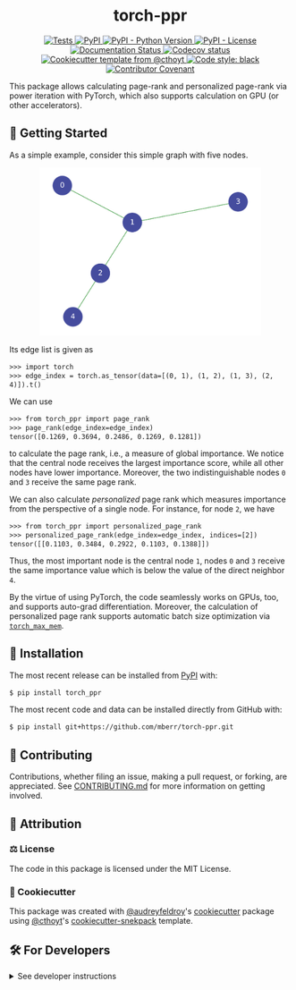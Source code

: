 <!--
<p align="center">
  <img src="https://github.com/mberr/torch-ppr/raw/main/docs/source/logo.png" height="150">
</p>
-->

<h1 align="center">
  torch-ppr
</h1>

<p align="center">
    <a href="https://github.com/mberr/torch-ppr/actions?query=workflow%3ATests">
        <img alt="Tests" src="https://github.com/mberr/torch-ppr/workflows/Tests/badge.svg" />
    </a>
    <a href="https://pypi.org/project/torch_ppr">
        <img alt="PyPI" src="https://img.shields.io/pypi/v/torch_ppr" />
    </a>
    <a href="https://pypi.org/project/torch_ppr">
        <img alt="PyPI - Python Version" src="https://img.shields.io/pypi/pyversions/torch_ppr" />
    </a>
    <a href="https://github.com/mberr/torch-ppr/blob/main/LICENSE">
        <img alt="PyPI - License" src="https://img.shields.io/pypi/l/torch_ppr" />
    </a>
    <a href='https://torch_ppr.readthedocs.io/en/latest/?badge=latest'>
        <img src='https://readthedocs.org/projects/torch_ppr/badge/?version=latest' alt='Documentation Status' />
    </a>
    <a href="https://codecov.io/gh/mberr/torch-ppr/branch/main">
        <img src="https://codecov.io/gh/mberr/torch-ppr/branch/main/graph/badge.svg" alt="Codecov status" />
    </a>  
    <a href="https://github.com/cthoyt/cookiecutter-python-package">
        <img alt="Cookiecutter template from @cthoyt" src="https://img.shields.io/badge/Cookiecutter-snekpack-blue" /> 
    </a>
    <a href='https://github.com/psf/black'>
        <img src='https://img.shields.io/badge/code%20style-black-000000.svg' alt='Code style: black' />
    </a>
    <a href="https://github.com/mberr/torch-ppr/blob/main/.github/CODE_OF_CONDUCT.md">
        <img src="https://img.shields.io/badge/Contributor%20Covenant-2.1-4baaaa.svg" alt="Contributor Covenant"/>
    </a>
</p>

This package allows calculating page-rank and personalized page-rank via power iteration with PyTorch,
which also supports calculation on GPU (or other accelerators).

## 💪 Getting Started

As a simple example, consider this simple graph with five nodes.
<p align="center">
  <img src="docs/source/img/small_graph.svg" height="300">
</p>

Its edge list is given as
```python-console
>>> import torch
>>> edge_index = torch.as_tensor(data=[(0, 1), (1, 2), (1, 3), (2, 4)]).t()
```

We can use
```python-console
>>> from torch_ppr import page_rank
>>> page_rank(edge_index=edge_index)
tensor([0.1269, 0.3694, 0.2486, 0.1269, 0.1281])
```
to calculate the page rank, i.e., a measure of global importance.
We notice that the central node receives the largest importance score,
while all other nodes have lower importance. Moreover, the two
indistinguishable nodes `0` and `3` receive the same page rank.

We can also calculate *personalized* page rank which measures importance
from the perspective of a single node.
For instance, for node `2`, we have
```python-console
>>> from torch_ppr import personalized_page_rank
>>> personalized_page_rank(edge_index=edge_index, indices=[2])
tensor([[0.1103, 0.3484, 0.2922, 0.1103, 0.1388]])
```
Thus, the most important node is the central node `1`, nodes `0` and `3` receive
the same importance value which is below the value of the direct neighbor `4`.

By the virtue of using PyTorch, the code seamlessly works on GPUs, too, and
supports auto-grad differentiation. Moreover, the calculation of personalized
page rank supports automatic batch size optimization via
[`torch_max_mem`](https://github.com/mberr/torch-max-mem).


## 🚀 Installation

The most recent release can be installed from
[PyPI](https://pypi.org/project/torch_ppr/) with:

```bash
$ pip install torch_ppr
```

The most recent code and data can be installed directly from GitHub with:

```bash
$ pip install git+https://github.com/mberr/torch-ppr.git
```

## 👐 Contributing

Contributions, whether filing an issue, making a pull request, or forking, are appreciated. See
[CONTRIBUTING.md](https://github.com/mberr/torch-ppr/blob/master/.github/CONTRIBUTING.md) for more information on getting involved.

## 👋 Attribution

### ⚖️ License

The code in this package is licensed under the MIT License.

<!--
### 📖 Citation

Citation goes here!
-->

<!--
### 🎁 Support

This project has been supported by the following organizations (in alphabetical order):

- [Harvard Program in Therapeutic Science - Laboratory of Systems Pharmacology](https://hits.harvard.edu/the-program/laboratory-of-systems-pharmacology/)

-->

<!--
### 💰 Funding

This project has been supported by the following grants:

| Funding Body                                             | Program                                                                                                                       | Grant           |
|----------------------------------------------------------|-------------------------------------------------------------------------------------------------------------------------------|-----------------|
| DARPA                                                    | [Automating Scientific Knowledge Extraction (ASKE)](https://www.darpa.mil/program/automating-scientific-knowledge-extraction) | HR00111990009   |
-->

### 🍪 Cookiecutter

This package was created with [@audreyfeldroy](https://github.com/audreyfeldroy)'s
[cookiecutter](https://github.com/cookiecutter/cookiecutter) package using [@cthoyt](https://github.com/cthoyt)'s
[cookiecutter-snekpack](https://github.com/cthoyt/cookiecutter-snekpack) template.

## 🛠️ For Developers

<details>
  <summary>See developer instructions</summary>


The final section of the README is for if you want to get involved by making a code contribution.

### Development Installation

To install in development mode, use the following:

```bash
$ git clone git+https://github.com/mberr/torch-ppr.git
$ cd torch-ppr
$ pip install -e .
```

### 🥼 Testing

After cloning the repository and installing `tox` with `pip install tox`, the unit tests in the `tests/` folder can be
run reproducibly with:

```shell
$ tox
```

Additionally, these tests are automatically re-run with each commit in a [GitHub Action](https://github.com/mberr/torch-ppr/actions?query=workflow%3ATests).

### 📖 Building the Documentation

The documentation can be built locally using the following:

```shell
$ git clone git+https://github.com/mberr/torch-ppr.git
$ cd torch-ppr
$ tox -e docs
$ open docs/build/html/index.html
``` 

The documentation automatically installs the package as well as the `docs`
extra specified in the [`setup.cfg`](setup.cfg). `sphinx` plugins
like `texext` can be added there. Additionally, they need to be added to the
`extensions` list in [`docs/source/conf.py`](docs/source/conf.py).

### 📦 Making a Release

After installing the package in development mode and installing
`tox` with `pip install tox`, the commands for making a new release are contained within the `finish` environment
in `tox.ini`. Run the following from the shell:

```shell
$ tox -e finish
```

This script does the following:

1. Uses [Bump2Version](https://github.com/c4urself/bump2version) to switch the version number in the `setup.cfg`,
   `src/torch_ppr/version.py`, and [`docs/source/conf.py`](docs/source/conf.py) to not have the `-dev` suffix
2. Packages the code in both a tar archive and a wheel using [`build`](https://github.com/pypa/build)
3. Uploads to PyPI using [`twine`](https://github.com/pypa/twine). Be sure to have a `.pypirc` file configured to avoid the need for manual input at this
   step
4. Push to GitHub. You'll need to make a release going with the commit where the version was bumped.
5. Bump the version to the next patch. If you made big changes and want to bump the version by minor, you can
   use `tox -e bumpversion minor` after.
</details>
